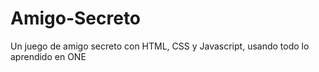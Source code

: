 # Amigo-Secreto
Un juego de amigo secreto con HTML, CSS y Javascript, usando todo lo aprendido en ONE

